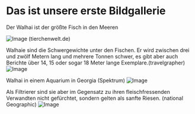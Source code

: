 # Das ist unsere erste Bildgallerie 

Der Walhai ist der größte Fisch in den Meeren

![Image](https://www.tierchenwelt.de/images/stories/fotos/fische/haie/walhai/walhai_steckbrief_l.jpg) (tierchenwelt.de)

Walhaie sind die Schwergewichte unter den Fischen. Er wird zwischen drei und zwölf Metern lang und mehrere Tonnen schwer, es gibt aber auch Berichte über 14, 15 oder sogar 18 Meter lange Exemplare.(travelgrapher)
![Image](https://www.travelgrapher.de/wp-content/uploads/2020/12/walhai-1-640x480.jpeg)

Walhai in einem Aquarium in Georgia (Spektrum)
![Image](https://www.spektrum.de/fm/912/thumbnails/800px-Whale_shark_Georgia_aquarium.jpg.3181041.jpg)

Als Filtrierer sind sie aber im Gegensatz zu ihren fleischfressenden Verwandten nicht gefürchtet, sondern gelten als sanfte Riesen. (national Geographic)
![Image](https://static.nationalgeographic.de/files/styles/image_3200/public/01-whale-shark-algae-nationalgeographic_1535305.jpg?w=1900&h=1267)
